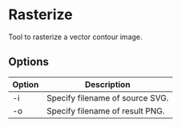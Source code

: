 # Rasterize

Tool to rasterize a vector contour image.

## Options

| Option | Description |
| --- | --- |
| -i  | Specify filename of source SVG. |
| -o  | Specify filename of result PNG. |
